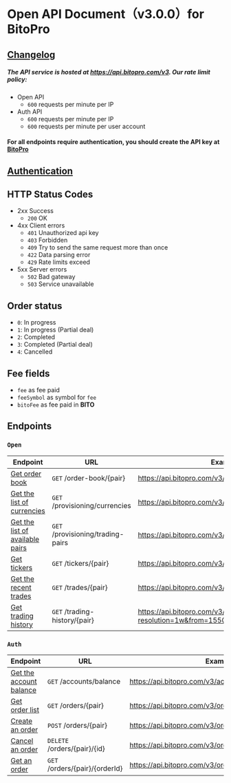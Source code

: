 # Open API Document（v3.0.0）for BitoPro

## [Changelog](changelog.md)

##### The API service is hosted at **https://api.bitopro.com/v3**. Our rate limit policy:

* Open API
  * `600` requests per minute per IP
* Auth API
  * `600` requests per minute per IP
  * `600` requests per minute per user account

#### For all endpoints require authentication, you should create the API key at [BitoPro](https://www.bitopro.com/api)

## [Authentication](../authentication.md)

## HTTP Status Codes

* 2xx Success
  * `200` OK
* 4xx Client errors
  * `401` Unauthorized api key
  * `403` Forbidden
  * `409` Try to send the same request more than once
  * `422` Data parsing error
  * `429` Rate limits exceed
* 5xx Server errors
  * `502` Bad gateway
  * `503` Service unavailable

## Order status

* `0`: In progress
* `1`: In progress (Partial deal)
* `2`: Completed
* `3`: Completed (Partial deal)
* `4`: Cancelled

## Fee fields

* `fee` as fee paid
* `feeSymbol` as symbol for `fee`
* `bitoFee` as fee paid in **BITO**

## Endpoints

### `Open`

| Endpoint                                                 | URL                               | Example                                               |
| -------------------------------------------------------- | --------------------------------- | ----------------------------------------------------- |
| [Get order book](open/order-book.md)                     | `GET` /order-book/{pair}          | https://api.bitopro.com/v3/order-book/bito_twd        |
| [Get the list of currencies](open/currencies.md)         | `GET` /provisioning/currencies    | https://api.bitopro.com/v3/provisioning/currencies    |
| [Get the list of available pairs](open/trading-pairs.md) | `GET` /provisioning/trading-pairs | https://api.bitopro.com/v3/provisioning/trading-pairs |
| [Get tickers](open/tickers.md)                           | `GET` /tickers/{pair}             | https://api.bitopro.com/v3/tickers                    |
| [Get the recent trades](open/trades.md)                  | `GET` /trades/{pair}              | https://api.bitopro.com/v3/trades/bito_twd            |
| [Get trading history](open/trading-history.md)           | `GET` /trading-history/{pair}     | https://api.bitopro.com/v3/trading-history/btc_twd?resolution=1w&from=1550822974&to=1566375034 |

### `Auth`

| Endpoint                                           | URL                            | Example                                              |
| -------------------------------------------------- | ------------------------------ | ---------------------------------------------------- |
| [Get the account balance](auth/account-balance.md) | `GET` /accounts/balance        | https://api.bitopro.com/v3/accounts/balance          |
| [Get order list](auth/order-list.md)               | `GET` /orders/{pair}           | https://api.bitopro.com/v3/orders/bito_twd           |
| [Create an order](auth/create-order.md)            | `POST` /orders/{pair}          | https://api.bitopro.com/v3/orders/bito_twd           |
| [Cancel an order](auth/cancel-order.md)            | `DELETE` /orders/{pair}/{id}   | https://api.bitopro.com/v3/orders/bito_twd/123456789 |
| [Get an order](auth/get-order.md)                  | `GET` /orders/{pair}/{orderId} | https://api.bitopro.com/v3/orders/bito_twd/123456789 |